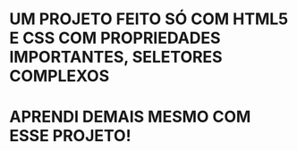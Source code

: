 <h1>UM PROJETO FEITO SÓ COM HTML5 E CSS COM PROPRIEDADES IMPORTANTES, SELETORES COMPLEXOS</h1>

# APRENDI DEMAIS MESMO COM ESSE PROJETO!
